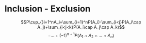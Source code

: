 # Inclusion - Exclusion
$$P\cup_{}i=1^nA_i=\sum_{i=1}^nP(A_i)-\sum_{i<j}P(A_i\cap A_j)+\sum_{i<j<k}P(A_i\cap A_j\cap A_k)$$
$$-...+(-1)^{n+1}P(A_1\cap A_2\cap ...\cap A_n)$$